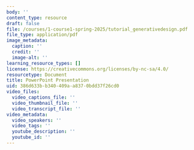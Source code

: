 ```yaml
---
body: ''
content_type: resource
draft: false
file: /courses/1-course1-spring-2025/tutorial_generativedesign.pdf
file_type: application/pdf
image_metadata:
  caption: ''
  credit: ''
  image-alt: ''
learning_resource_types: []
license: https://creativecommons.org/licenses/by-nc-sa/4.0/
resourcetype: Document
title: PowerPoint Presentation
uid: 386d633b-b340-409a-a837-0bdd37f26cd0
video_files:
  video_captions_file: ''
  video_thumbnail_file: ''
  video_transcript_file: ''
video_metadata:
  video_speakers: ''
  video_tags: ''
  youtube_description: ''
  youtube_id: ''
---
```

